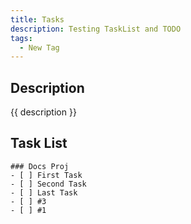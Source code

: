 ```yaml
---
title: Tasks
description: Testing TaskList and TODO
tags:
  - New Tag
---
```


## Description

{{ description }}

## Task List

```[tasklist]
### Docs Proj
- [ ] First Task
- [ ] Second Task
- [ ] Last Task
- [ ] #3
- [ ] #1


